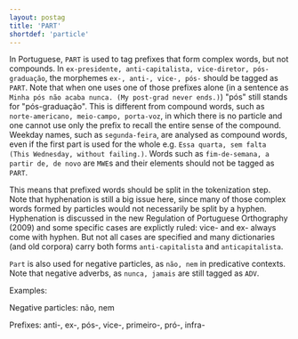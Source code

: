 ```yaml
---
layout: postag
title: 'PART'
shortdef: 'particle'
---
```


In Portuguese, `PART` is used to tag prefixes that form complex words, but not compounds.  In `ex-presidente, anti-capitalista, vice-diretor, pós-graduação`, the morphemes `ex-, anti-, vice-, pós-` should be tagged as `PART`. Note that when one uses one of those prefixes alone (in a sentence as `Minha pós não acaba nunca. (My post-grad never ends.)`) "pós" still stands for "pós-graduação". This is different from compound words, such as `norte-americano, meio-campo, porta-voz`, in which there is no particle and one cannot use only the prefix to recall the entire sense of the compound. Weekday names, such as `segunda-feira`, are analysed as compound words, even if the first part is used for the whole e.g. `Essa quarta, sem falta (This Wednesday, without failing.)`. Words such as `fim-de-semana, a partir de, de novo` are `MWE`s and their elements should not be tagged as `PART`.

This means that  prefixed words should be split in the tokenization step. Note that hyphenation is still a big issue here, since many of those complex words formed by particles would not necessarily  be split by a hyphen. Hyphenation is discussed in the new Regulation of Portuguese Orthography (2009) and some specific cases are explictly ruled: vice- and ex- always come with hyphen. But not all cases are specified and many dictionaries (and old corpora) carry both forms  `anti-capitalista` and `anticapitalista`.

`Part` is also used for negative particles, as `não, nem` in predicative contexts. Note that negative adverbs, as `nunca, jamais` are still tagged as `ADV`. 

Examples:

Negative particles: não, nem 

Prefixes: anti-, ex-, pós-, vice-, primeiro-, pró-, infra-
